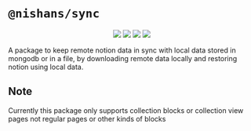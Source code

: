 # `@nishans/sync`

<p align="center">
  <img src="https://img.shields.io/bundlephobia/minzip/@nishans/sync?label=minzipped&style=flat"/>
  <img src="https://img.shields.io/npm/dw/@nishans/sync?style=flat"/>
  <img src="https://img.shields.io/github/issues/devorein/nishan/@nishans/sync"/>
  <img src="https://img.shields.io/npm/v/@nishans/sync"/>
</p>

A package to keep remote notion data in sync with local data stored in mongodb or in a file, by downloading remote data locally and restoring notion using local data.

## Note

Currently this package only supports collection blocks or collection view pages not regular pages or other kinds of blocks